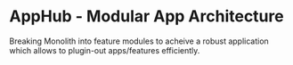 # AppHub - Modular App Architecture
Breaking Monolith into feature modules to acheive a robust application which allows to plugin-out apps/features efficiently.
